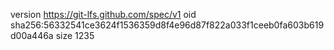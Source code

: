 version https://git-lfs.github.com/spec/v1
oid sha256:56332541ce3624f1536359d8f4e96d87f822a033f1ceeb0fa603b619d00a446a
size 1235
